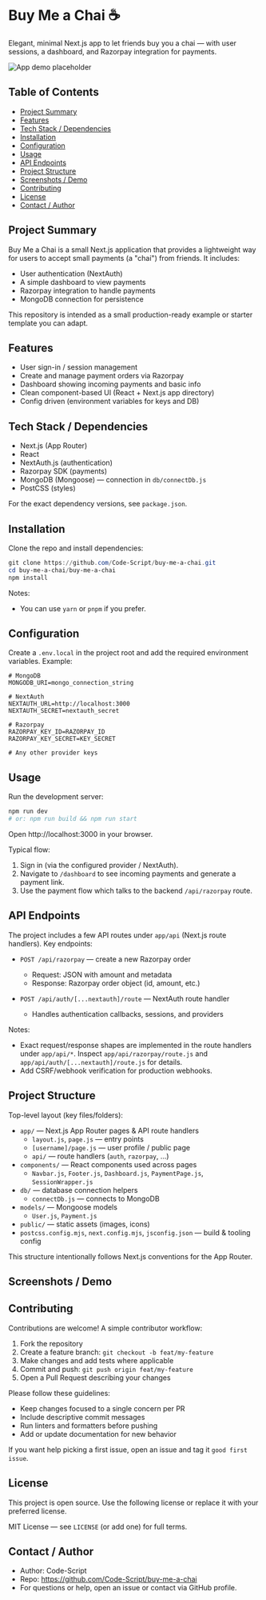 
# Buy Me a Chai ☕️

Elegant, minimal Next.js app to let friends buy you a chai — with user sessions, a dashboard, and Razorpay integration for payments.

<!-- Short demo image placeholder -->
![App demo placeholder](public/demo-placeholder.png)

## Table of Contents

- [Project Summary](#project-summary)
- [Features](#features)
- [Tech Stack / Dependencies](#tech-stack--dependencies)
- [Installation](#installation)
- [Configuration](#configuration)
- [Usage](#usage)
- [API Endpoints](#api-endpoints)
- [Project Structure](#project-structure)
- [Screenshots / Demo](#screenshots--demo)
- [Contributing](#contributing)
- [License](#license)
- [Contact / Author](#contact--author)

## Project Summary

Buy Me a Chai is a small Next.js application that provides a lightweight way for users to accept small payments (a "chai") from friends. It includes:

- User authentication (NextAuth)
- A simple dashboard to view payments
- Razorpay integration to handle payments
- MongoDB connection for persistence

This repository is intended as a small production-ready example or starter template you can adapt.

## Features

- User sign-in / session management
- Create and manage payment orders via Razorpay
- Dashboard showing incoming payments and basic info
- Clean component-based UI (React + Next.js app directory)
- Config driven (environment variables for keys and DB)

## Tech Stack / Dependencies

- Next.js (App Router)
- React
- NextAuth.js (authentication)
- Razorpay SDK (payments)
- MongoDB (Mongoose) — connection in `db/connectDb.js`
- PostCSS (styles)

For the exact dependency versions, see `package.json`.

## Installation

Clone the repo and install dependencies:

```powershell
git clone https://github.com/Code-Script/buy-me-a-chai.git
cd buy-me-a-chai/buy-me-a-chai
npm install
```

Notes:
- You can use `yarn` or `pnpm` if you prefer.

## Configuration

Create a `.env.local` in the project root and add the required environment variables. Example:

```env
# MongoDB
MONGODB_URI=mongo_connection_string

# NextAuth
NEXTAUTH_URL=http://localhost:3000
NEXTAUTH_SECRET=nextauth_secret

# Razorpay
RAZORPAY_KEY_ID=RAZORPAY_ID
RAZORPAY_KEY_SECRET=KEY_SECRET

# Any other provider keys
```



## Usage

Run the development server:

```powershell
npm run dev
# or: npm run build && npm run start
```

Open http://localhost:3000 in your browser.

Typical flow:

1. Sign in (via the configured provider / NextAuth).
2. Navigate to `/dashboard` to see incoming payments and generate a payment link.
3. Use the payment flow which talks to the backend `/api/razorpay` route.

## API Endpoints

The project includes a few API routes under `app/api` (Next.js route handlers). Key endpoints:

- `POST /api/razorpay` — create a new Razorpay order
	- Request: JSON with amount and metadata
	- Response: Razorpay order object (id, amount, etc.)

- `POST /api/auth/[...nextauth]/route` — NextAuth route handler
	- Handles authentication callbacks, sessions, and providers

Notes:
- Exact request/response shapes are implemented in the route handlers under `app/api/*`. Inspect `app/api/razorpay/route.js` and `app/api/auth/[...nextauth]/route.js` for details.
- Add CSRF/webhook verification for production webhooks.

## Project Structure

Top-level layout (key files/folders):

- `app/` — Next.js App Router pages & API route handlers
	- `layout.js`, `page.js` — entry points
	- `[username]/page.js` — user profile / public page
	- `api/` — route handlers (`auth`, `razorpay`, ...)
- `components/` — React components used across pages
	- `Navbar.js`, `Footer.js`, `Dashboard.js`, `PaymentPage.js`, `SessionWrapper.js`
- `db/` — database connection helpers
	- `connectDb.js` — connects to MongoDB
- `models/` — Mongoose models
	- `User.js`, `Payment.js`
- `public/` — static assets (images, icons)
- `postcss.config.mjs`, `next.config.mjs`, `jsconfig.json` — build & tooling config

This structure intentionally follows Next.js conventions for the App Router.

## Screenshots / Demo

[image-home]: public/demo-placeholder.png "Homepage"


## Contributing

Contributions are welcome! A simple contributor workflow:

1. Fork the repository
2. Create a feature branch: `git checkout -b feat/my-feature`
3. Make changes and add tests where applicable
4. Commit and push: `git push origin feat/my-feature`
5. Open a Pull Request describing your changes

Please follow these guidelines:

- Keep changes focused to a single concern per PR
- Include descriptive commit messages
- Run linters and formatters before pushing
- Add or update documentation for new behavior

If you want help picking a first issue, open an issue and tag it `good first issue`.

## License

This project is open source. Use the following license or replace it with your preferred license.

MIT License — see `LICENSE` (or add one) for full terms.

## Contact / Author

- Author: Code-Script
- Repo: https://github.com/Code-Script/buy-me-a-chai
- For questions or help, open an issue or contact via GitHub profile.

